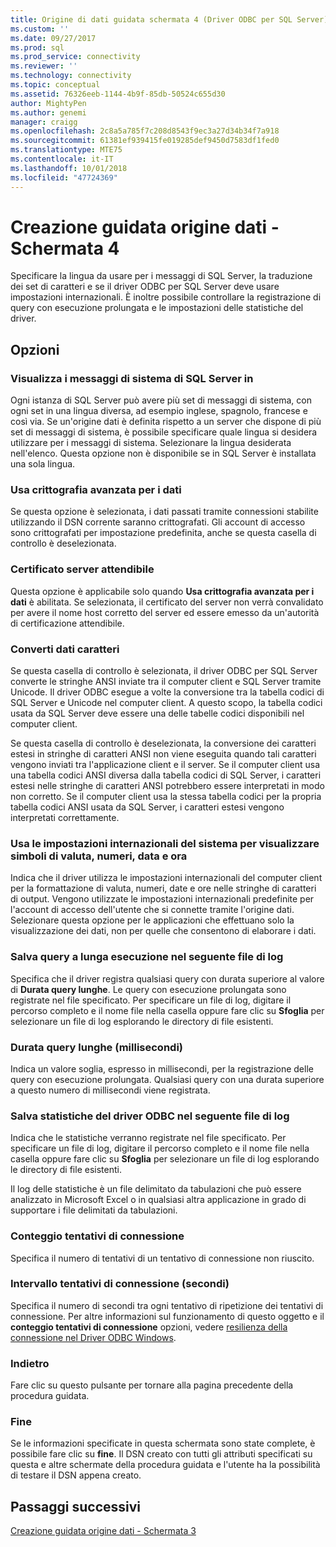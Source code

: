 ```yaml
---
title: Origine di dati guidata schermata 4 (Driver ODBC per SQL Server) | Microsoft Docs
ms.custom: ''
ms.date: 09/27/2017
ms.prod: sql
ms.prod_service: connectivity
ms.reviewer: ''
ms.technology: connectivity
ms.topic: conceptual
ms.assetid: 76326eeb-1144-4b9f-85db-50524c655d30
author: MightyPen
ms.author: genemi
manager: craigg
ms.openlocfilehash: 2c8a5a785f7c208d8543f9ec3a27d34b34f7a918
ms.sourcegitcommit: 61381ef939415fe019285def9450d7583df1fed0
ms.translationtype: MTE75
ms.contentlocale: it-IT
ms.lasthandoff: 10/01/2018
ms.locfileid: "47724369"
---
```

# <a name="data-source-wizard-screen-4"></a>Creazione guidata origine dati - Schermata 4

Specificare la lingua da usare per i messaggi di SQL Server, la traduzione dei set di caratteri e se il driver ODBC per SQL Server deve usare impostazioni internazionali. È inoltre possibile controllare la registrazione di query con esecuzione prolungata e le impostazioni delle statistiche del driver.

## <a name="options"></a>Opzioni

### <a name="change-the-language-of-sql-server-system-messages-to"></a>Visualizza i messaggi di sistema di SQL Server in

Ogni istanza di SQL Server può avere più set di messaggi di sistema, con ogni set in una lingua diversa, ad esempio inglese, spagnolo, francese e così via. Se un'origine dati è definita rispetto a un server che dispone di più set di messaggi di sistema, è possibile specificare quale lingua si desidera utilizzare per i messaggi di sistema. Selezionare la lingua desiderata nell'elenco. Questa opzione non è disponibile se in SQL Server è installata una sola lingua.

### <a name="use-strong-encryption-for-data"></a>Usa crittografia avanzata per i dati

Se questa opzione è selezionata, i dati passati tramite connessioni stabilite utilizzando il DSN corrente saranno crittografati. Gli account di accesso sono crittografati per impostazione predefinita, anche se questa casella di controllo è deselezionata.

### <a name="trust-server-certificate"></a>Certificato server attendibile

Questa opzione è applicabile solo quando **Usa crittografia avanzata per i dati** è abilitata. Se selezionata, il certificato del server non verrà convalidato per avere il nome host corretto del server ed essere emesso da un'autorità di certificazione attendibile. 

### <a name="perform-translation-for-character-data"></a>Converti dati caratteri

Se questa casella di controllo è selezionata, il driver ODBC per SQL Server converte le stringhe ANSI inviate tra il computer client e SQL Server tramite Unicode. Il driver ODBC esegue a volte la conversione tra la tabella codici di SQL Server e Unicode nel computer client. A questo scopo, la tabella codici usata da SQL Server deve essere una delle tabelle codici disponibili nel computer client.

Se questa casella di controllo è deselezionata, la conversione dei caratteri estesi in stringhe di caratteri ANSI non viene eseguita quando tali caratteri vengono inviati tra l'applicazione client e il server. Se il computer client usa una tabella codici ANSI diversa dalla tabella codici di SQL Server, i caratteri estesi nelle stringhe di caratteri ANSI potrebbero essere interpretati in modo non corretto. Se il computer client usa la stessa tabella codici per la propria tabella codici ANSI usata da SQL Server, i caratteri estesi vengono interpretati correttamente.

### <a name="use-regional-settings-when-outputting-currency-numbers-dates-and-times"></a>Usa le impostazioni internazionali del sistema per visualizzare simboli di valuta, numeri, data e ora

Indica che il driver utilizza le impostazioni internazionali del computer client per la formattazione di valuta, numeri, date e ore nelle stringhe di caratteri di output. Vengono utilizzate le impostazioni internazionali predefinite per l'account di accesso dell'utente che si connette tramite l'origine dati. Selezionare questa opzione per le applicazioni che effettuano solo la visualizzazione dei dati, non per quelle che consentono di elaborare i dati.

### <a name="save-long-running-queries-to-the-log-file"></a>Salva query a lunga esecuzione nel seguente file di log

Specifica che il driver registra qualsiasi query con durata superiore al valore di **Durata query lunghe**. Le query con esecuzione prolungata sono registrate nel file specificato. Per specificare un file di log, digitare il percorso completo e il nome file nella casella oppure fare clic su **Sfoglia** per selezionare un file di log esplorando le directory di file esistenti.

### <a name="long-query-time-milliseconds"></a>Durata query lunghe (millisecondi)

Indica un valore soglia, espresso in millisecondi, per la registrazione delle query con esecuzione prolungata. Qualsiasi query con una durata superiore a questo numero di millisecondi viene registrata.

### <a name="log-odbc-driver-statistics-to-the-log-file"></a>Salva statistiche del driver ODBC nel seguente file di log

Indica che le statistiche verranno registrate nel file specificato. Per specificare un file di log, digitare il percorso completo e il nome file nella casella oppure fare clic su **Sfoglia** per selezionare un file di log esplorando le directory di file esistenti.

Il log delle statistiche è un file delimitato da tabulazioni che può essere analizzato in Microsoft Excel o in qualsiasi altra applicazione in grado di supportare i file delimitati da tabulazioni.

### <a name="connect-retry-count"></a>Conteggio tentativi di connessione

Specifica il numero di tentativi di un tentativo di connessione non riuscito.

### <a name="connect-retry-interval-seconds"></a>Intervallo tentativi di connessione (secondi)

Specifica il numero di secondi tra ogni tentativo di ripetizione dei tentativi di connessione. Per altre informazioni sul funzionamento di questo oggetto e il **conteggio tentativi di connessione** opzioni, vedere [resilienza della connessione nel Driver ODBC Windows](../../../connect/odbc/windows/connection-resiliency-in-the-windows-odbc-driver.md).

### <a name="back"></a>Indietro

Fare clic su questo pulsante per tornare alla pagina precedente della procedura guidata.

### <a name="finish"></a>Fine

Se le informazioni specificate in questa schermata sono state complete, è possibile fare clic su **fine**. Il DSN creato con tutti gli attributi specificati su questa e altre schermate della procedura guidata e l'utente ha la possibilità di testare il DSN appena creato.

## <a name="next-steps"></a>Passaggi successivi

[Creazione guidata origine dati - Schermata 3](../../../connect/odbc/windows/dsn-wizard-3.md)
